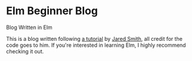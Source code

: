 # Elm Beginner Blog
Blog Written in Elm

This is a blog written following [a tutorial](https://absynce.github.io/#) by [Jared Smith](https://github.com/absynce/), 
all credit for the code goes to him. If you're interested in learning Elm, I highly recommend checking it out.
